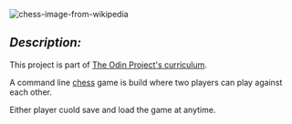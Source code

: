 ![chess-image-from-wikipedia](https://upload.wikimedia.org/wikipedia/commons/thumb/6/6f/ChessSet.jpg/250px-ChessSet.jpg)

*Description:*
------
This project is part of [The Odin Project's curriculum](https://www.theodinproject.com/lessons/ruby-ruby-final-project).

A command line [chess](https://en.wikipedia.org/wiki/Chess) game is build  where two players can play against each other.

Either player cuold save and load the game at anytime.
